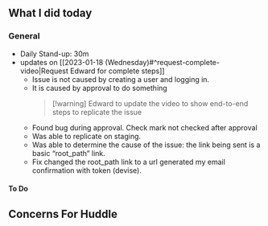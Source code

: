 ## What I did today


### General

- Daily Stand-up: 30m
- updates on [[2023-01-18 (Wednesday)#^request-complete-video|Request Edward for complete steps]] 
	- Issue is not caused by creating a user and logging in.
	- It is caused by approval to do something
       > [!warning] Edward to update the video to show end-to-end steps to replicate the issue
	- Found bug during approval. Check mark not checked after approval
	- Was able to replicate on staging.
	- Was able to determine the cause of the issue: the link being sent is a basic “root_path” link.
	- Fix changed the root_path link to a url generated my email confirmation with token (devise).

#### To Do

## Concerns For Huddle

